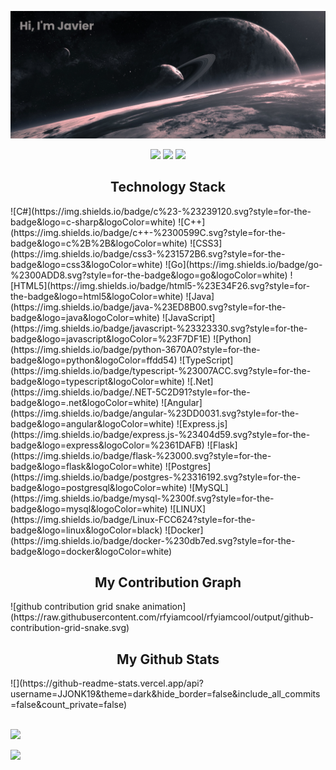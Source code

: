 <p align="center"></p align="center">

<!-- Banner -->
<img src="https://github.com/JJONK19/JJONK19/blob/main/img/banner.png" />

<p align="center">
 
 <img src="https://badges.pufler.dev/visits/JJONK19/JJONK19"/> 
 <img src="https://badges.pufler.dev/repos/JJONK19"/>
 <img src="https://badges.pufler.dev/commits/monthly/JJONK19" />

</p>

<h2 align="center">Technology Stack</h2>
![C#](https://img.shields.io/badge/c%23-%23239120.svg?style=for-the-badge&logo=c-sharp&logoColor=white) ![C++](https://img.shields.io/badge/c++-%2300599C.svg?style=for-the-badge&logo=c%2B%2B&logoColor=white) ![CSS3](https://img.shields.io/badge/css3-%231572B6.svg?style=for-the-badge&logo=css3&logoColor=white) ![Go](https://img.shields.io/badge/go-%2300ADD8.svg?style=for-the-badge&logo=go&logoColor=white) ![HTML5](https://img.shields.io/badge/html5-%23E34F26.svg?style=for-the-badge&logo=html5&logoColor=white) ![Java](https://img.shields.io/badge/java-%23ED8B00.svg?style=for-the-badge&logo=java&logoColor=white) ![JavaScript](https://img.shields.io/badge/javascript-%23323330.svg?style=for-the-badge&logo=javascript&logoColor=%23F7DF1E) ![Python](https://img.shields.io/badge/python-3670A0?style=for-the-badge&logo=python&logoColor=ffdd54) ![TypeScript](https://img.shields.io/badge/typescript-%23007ACC.svg?style=for-the-badge&logo=typescript&logoColor=white) ![.Net](https://img.shields.io/badge/.NET-5C2D91?style=for-the-badge&logo=.net&logoColor=white) ![Angular](https://img.shields.io/badge/angular-%23DD0031.svg?style=for-the-badge&logo=angular&logoColor=white) ![Express.js](https://img.shields.io/badge/express.js-%23404d59.svg?style=for-the-badge&logo=express&logoColor=%2361DAFB) ![Flask](https://img.shields.io/badge/flask-%23000.svg?style=for-the-badge&logo=flask&logoColor=white) ![Postgres](https://img.shields.io/badge/postgres-%23316192.svg?style=for-the-badge&logo=postgresql&logoColor=white) ![MySQL](https://img.shields.io/badge/mysql-%2300f.svg?style=for-the-badge&logo=mysql&logoColor=white) ![LINUX](https://img.shields.io/badge/Linux-FCC624?style=for-the-badge&logo=linux&logoColor=black) ![Docker](https://img.shields.io/badge/docker-%230db7ed.svg?style=for-the-badge&logo=docker&logoColor=white)


<h2 align="center">My Contribution Graph</h2>
![github contribution grid snake animation](https://raw.githubusercontent.com/rfyiamcool/rfyiamcool/output/github-contribution-grid-snake.svg)

<h2 align="center">My Github Stats</h2>
![](https://github-readme-stats.vercel.app/api?username=JJONK19&theme=dark&hide_border=false&include_all_commits=false&count_private=false)<br/>
<br>

![](https://quotes-github-readme.vercel.app/api?type=horizontal&theme=tokyonight)

![](https://github-contributor-stats.vercel.app/api?username=JJONK19&limit=5&theme=tokyonight&combine_all_yearly_contributions=true)
